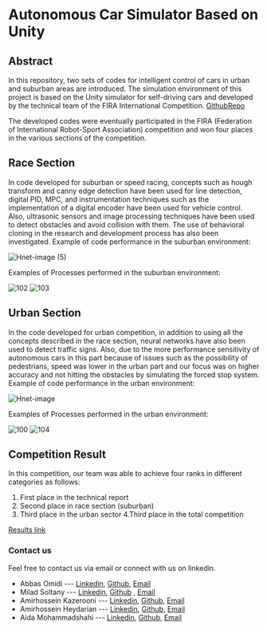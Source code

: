 
# Autonomous Car Simulator Based on Unity
## Abstract
In this repository, two sets of codes for intelligent control of cars in urban and suburban areas are introduced.
The simulation environment of this project is based on the Unity simulator for self-driving cars and developed by the technical team of the FIRA International Competition. [GithubRepo](https://github.com/AvisEngine/AVIS-Engine-Python-API)

The developed codes were eventually participated in the FIRA (Federation of International Robot-Sport Association) competition and won four places in the various sections of the competition.

## Race Section
In code developed for suburban or speed racing, concepts such as hough transform and canny edge detection have been used for line detection, digital PID, MPC, and instrumentation techniques such as the implementation of a digital encoder have been used for vehicle control. Also, ultrasonic sensors and image processing techniques have been used to detect obstacles and avoid collision with them. The use of behavioral cloning in the research and development process has also been investigated.
Example of code performance in the suburban environment:

![Hnet-image (5)](https://user-images.githubusercontent.com/61683254/125800652-3551d8c0-86e5-4af7-9b39-69f30346f94b.gif)




Examples of Processes performed in the suburban environment:

![102](https://user-images.githubusercontent.com/61683254/125802727-4a1de25a-7775-4671-85f8-cef16d98e5ff.png)
![103](https://user-images.githubusercontent.com/61683254/125802731-1e843ab5-8602-4960-a672-c3e51a9e6b06.png)





## Urban Section
In the code developed for urban competition, in addition to using all the concepts described in the race section, neural networks have also been used to detect traffic signs.
Also, due to the more performance sensitivity of autonomous cars in this part because of issues such as the possibility of pedestrians, speed was lower in the urban part and our focus was on higher accuracy and not hitting the obstacles by simulating the forced stop system.
Example of code performance in the urban environment:

![Hnet-image](https://user-images.githubusercontent.com/61683254/125801130-e0462d19-6841-473e-9346-424c225c765d.gif)




Examples of Processes performed in the urban environment:

![100](https://user-images.githubusercontent.com/61683254/125802743-715f0bbf-ecac-4b1b-a1e4-009db2c7c7d4.png)
![104](https://user-images.githubusercontent.com/61683254/125802747-f303d43c-9c8d-4672-a53a-a9aa3d8600df.png)



## Competition Result
In this competition, our team was able to achieve four ranks in different categories as follows:

1. First place in the technical report
2. Second place in race section (suburban)
3. Third place in the urban sector
4.Third place in the total competition

[Results link](https://iran.firaworldcup.org/?leagues=autonomous-cars)

### Contact us
Feel free to contact us via email or connect with us on linkedin.

- Abbas Omidi --- [Linkedin](https://www.linkedin.com/in/abbasomidi77/), [Github](https://github.com/abbasomidi77), [Email](mailto:abbasomidi77@gmail.com)
- Milad Soltany --- [Linkedin](https://www.linkedin.com/in/milad-soltany/), [Github](https://github.com/miladsoltany) , [Email](mailto:soltany.m.99@gmail.com)
- Amirhossein Kazerooni ---  [Linkedin](https://www.linkedin.com/in/amirhossein477/), [Github](https://github.com/amirhossein-kz), [Email](mailto:Amirhossein477@gmail.com )
- Amirhossein Heydarian ---  [Linkedin](https://www.linkedin.com/in/amirhosseinh77/), [Github](https://github.com/amirhosseinh77), [Email](mailto:amirhossein4633@gmail.com )
- Aida Mohammadshahi ---  [Linkedin](https://www.linkedin.com/in/aida-mohammadshahi-9845861b3/), [Github](https://github.com/aidamohammadshahi), [Email](mailto:aidamoshahi@gmail.com)


